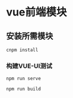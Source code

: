 # vue前端模块

## 安装所需模块
```
cnpm install
```

### 构建VUE-UI测试
```
npm run serve
```

```
npm run build
```
